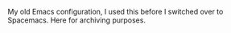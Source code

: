 My old Emacs configuration, I used this before I switched over to Spacemacs.
Here for archiving purposes.
